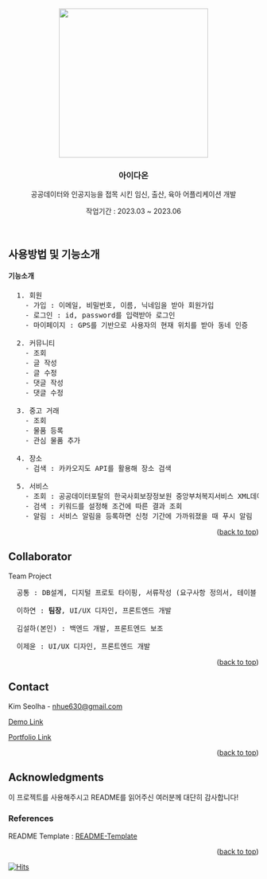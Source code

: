 <!-- Improved compatibility of back to top link: See: https://github.com/othneildrew/Best-README-Template/pull/73 -->
<a name="readme-top"></a>

<!-- PROJECT LOGO -->
<br />
<div align="center">
    <img width=300 src="https://github.com/seolha86/Idaon/assets/93528672/96242d03-ae30-410c-98c9-cf6e74316523">

  <h3 align="center">아이다온</h3>


  <p align="center">
    공공데이터와 인공지능을 접목 시킨 임신, 출산, 육아 어플리케이션 개발
    <br>
    <p>작업기간 : 2023.03 ~ 2023.06</p>
    <br>
  </p>
</div>

<!-- USAGE EXAMPLES -->
## 사용방법 및 기능소개
#### 기능소개
<pre>
  1. 회원
    - 가입 : 이메일, 비밀번호, 이름, 닉네임을 받아 회원가입
    - 로그인 : id, password를 입력받아 로그인
    - 마이페이지 : GPS를 기반으로 사용자의 현재 위치를 받아 동네 인증
  
  2. 커뮤니티
    - 조회
    - 글 작성
    - 글 수정
    - 댓글 작성
    - 댓글 수정

  3. 중고 거래
    - 조회
    - 물품 등록
    - 관심 물품 추가

  4. 장소
    - 검색 : 카카오지도 API를 활용해 장소 검색

  5. 서비스
    - 조회 : 공공데이터포탈의 한국사회보장정보원 중앙부처복지서비스 XML데이터를 파싱해 서비스 목록 조회
    - 검색 : 키워드를 설정해 조건에 따른 결과 조회
    - 알림 : 서비스 알림을 등록하면 신청 기간에 가까워졌을 때 푸시 알림 
</pre>

<p align="right">(<a href="#readme-top">back to top</a>)</p>

## Collaborator
 Team Project 
 <pre>
  공통 : DB설계, 디지털 프로토 타이핑, 서류작성 (요구사항 정의서, 테이블 명세서)

  이하연 : <b>팀장</b>, UI/UX 디자인, 프론트엔드 개발

  김설하(본인) : 백엔드 개발, 프론트엔드 보조

  이제윤 : UI/UX 디자인, 프론트엔드 개발
</pre>

<p align="right">(<a href="#readme-top">back to top</a>)</p>


<!-- CONTACT -->
## Contact

Kim Seolha - nhue630@gmail.com

<a href="https://damso.kseolha.com" target="_blank">Demo Link</a>

<a href="https://www.kseolha.com" target="_blank">Portfolio Link</a>

<p align="right">(<a href="#readme-top">back to top</a>)</p>


<!-- ACKNOWLEDGMENTS -->
## Acknowledgments

이 프로젝트를 사용해주시고 README를 읽어주신 여러분께 대단히 감사합니다!

### References
README Template : [README-Template](https://github.com/othneildrew/Best-README-Template)

<p align="right">(<a href="#readme-top">back to top</a>)</p>

[![Hits](https://hits.seeyoufarm.com/api/count/incr/badge.svg?url=https%3A%2F%2Fgithub.com%2Fseolha86%2Fsemi_damSo&count_bg=%23A1EF67&title_bg=%2300FF57&icon=&icon_color=%23E7E7E7&title=hits&edge_flat=false)](https://hits.seeyoufarm.com)

